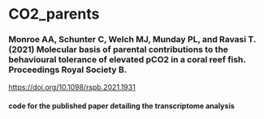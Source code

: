 # CO2_parents

### Monroe AA, Schunter C, Welch MJ, Munday PL, and Ravasi T. (2021) Molecular basis of parental contributions to the behavioural tolerance of elevated pCO2 in a coral reef fish. Proceedings Royal Society B. 
https://doi.org/10.1098/rspb.2021.1931

#### code for the published paper detailing the transcriptome analysis
